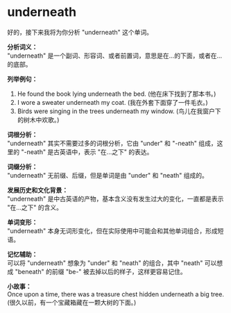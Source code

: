 # underneath

好的，接下来我将为你分析 "underneath" 这个单词。

  

**分析词义：**  
"underneath" 是一个副词、形容词、或者前置词，意思是在...的下面，或者在...的底部。

  

**列举例句：**

  

1.  He found the book lying underneath the bed. (他在床下找到了那本书。)
2.  I wore a sweater underneath my coat. (我在外套下面穿了一件毛衣。)
3.  Birds were singing in the trees underneath my window. (鸟儿在我窗户下的树木中欢歌。)

  

**词根分析：**  
"underneath" 其实不需要过多的词根分析，它由 "under" 和 "-neath" 组成，这里的 "-neath" 是古英语中，表示 "在...之下" 的表达。

  

**词缀分析：**  
"underneath" 无前缀、后缀，但是单词是由 "under" 和 "neath" 组成的。

  

**发展历史和文化背景：**  
"underneath" 是中古英语的产物，基本含义没有发生过大的变化，一直都是表示 "在...之下" 的含义。

  

**单词变形：**  
"underneath" 本身无词形变化，但在实际使用中可能会和其他单词组合，形成短语。

  

**记忆辅助：**  
可以将 "underneath" 想象为 "under" 和 "neath" 的组合，其中 "neath" 可以想成 "beneath" 的前缀 "be-" 被去掉以后的样子，这样更容易记住。

  

**小故事：**  
Once upon a time, there was a treasure chest hidden underneath a big tree. (很久以前，有一个宝藏箱藏在一颗大树的下面。)
